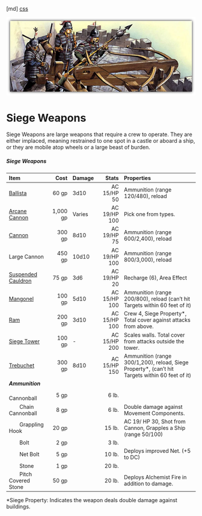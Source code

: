 ﻿[md]
[css](-OCVFMyYfsylqoZPiW6l)

![main_banner](https://raw.githubusercontent.com/Tougher-Together-DnD/default-game-assets/refs/heads/main/handouts/quick-reference/images/siege-weapons/siege-weapons-banner.webp)

# Siege Weapons
Siege Weapons are large weapons that require a crew to operate. They are either implaced, meaning restrained to one spot in a castle or aboard a ship, or they are mobile atop wheels or a large beast of burden.

##### Siege Weapons
| Item | Cost | Damage | Stats | Properties |
| :--- | ---: | :--- | ---: | :--- |
| [Ballista](https://app.roll20.net/compendium/dnd5e/Items:Ballista?expansion=7583#content) | 60 gp | 3d10 | AC 15/HP 50 | Ammunition (range 120/480), reload |
| [Arcane Cannon](https://app.roll20.net/compendium/dnd5e/Items:Arcane%20Cannon/#h-Arcane%20Cannon) | 1,000 gp | Varies | AC 19/HP 100 | Pick one from types. |
| [Cannon](https://app.roll20.net/compendium/dnd5e/Items:Cannon?expansion=7583#content) | 300 gp | 8d10 | AC 19/HP 75 | Ammunition (range 600/2,400), reload |
| Large Cannon | 450 gp | 10d10 | AC 19/HP 100 | Ammunition (range 800/3,000), reload |
| [Suspended Cauldron](https://app.roll20.net/compendium/dnd5e/Items:Suspended%20Cauldron?expansion=7583#content) | 75 gp | 3d6 | AC 19/HP 20 | Recharge (6), Area Effect |
| [Mangonel](https://app.roll20.net/compendium/dnd5e/Items:Mangonel?expansion=7583#content) | 100 gp | 5d10 | AC 15/HP 100 | Ammunition (range 200/800), reload (can’t hit Targets within 60 feet of it) |
| [Ram](https://app.roll20.net/compendium/dnd5e/Items:Ram?expansion=7583#content) | 200 gp | 3d10 | AC 15/HP 100 | Crew 4, Siege Property*, Total cover against attacks from above. |
| [Siege Tower](https://app.roll20.net/compendium/dnd5e/Items:Siege%20Tower?expansion=7583#content) | 100 gp | - | AC 15/HP 200 | Scales walls. Total cover from attacks outside the tower. |
| [Trebuchet](https://app.roll20.net/compendium/dnd5e/Items:Trebuchet?expansion=7583#content) | 300 gp | 8d10 | AC 15/HP 150 | Ammunition (range 300/1,200), reload, Siege Property*, (can’t hit Targets within 60 feet of it) |
| ***Ammunition*** | |
| &emsp;&emsp;Cannonball | 5 gp | | 6 lb. | |
| &emsp;&emsp;Chain Cannonball | 8 gp | | 6 lb. | Double damage against Movement Components. |
| &emsp;&emsp;Grappling Hook | 20 gp | | 15 lb. | AC 19/ HP 30, Shot from Cannon, Grapples a Ship (range 50/100) |
| &emsp;&emsp;Bolt | 2 gp | | 3 lb. | |
| &emsp;&emsp;Net Bolt | 5 gp | | 10 lb. | Deploys improved Net. (+5 to DC) |
| &emsp;&emsp;Stone | 1 gp | | 20 lb. | |
| &emsp;&emsp;Pitch Covered Stone | 50 gp | | 20 lb. | Deploys Alchemist Fire in addition to damage. |

*Siege Property: Indicates the weapon deals double damage against buildings.


